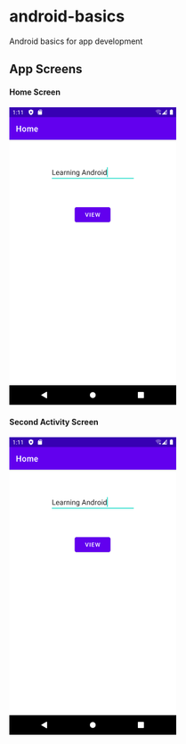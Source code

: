 # android-basics

Android basics for app development

## App Screens

#### Home Screen
<img src="basic_concepts_practice/Screenshots/03.two_activities/home_screen.png" width="300"> 

#### Second Activity Screen
<img src="basic_concepts_practice/Screenshots/03.two_activities/home_screen.png" width="300">
